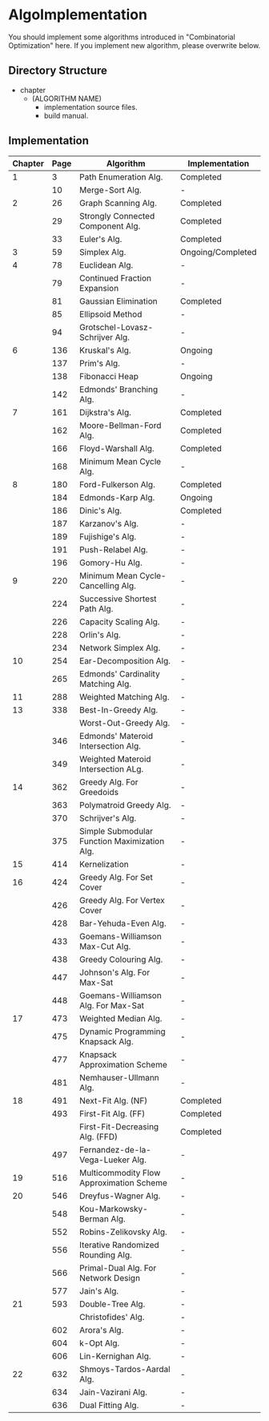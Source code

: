 # AlgoImplementation
You should implement some algorithms introduced in "Combinatorial Optimization" here.
If you implement new algorithm, please overwrite below.

## Directory Structure
- chapter
    - (ALGORITHM NAME)
        - implementation source files.
        - build manual.

## Implementation

| Chapter | Page | Algorithm                                    | Implementation    |
| ------- | ---- | -------------------------------------------- | ----------------- |
| 1       | 3    | Path Enumeration Alg.                        | Completed         |
|         | 10   | Merge-Sort Alg.                              | -                 |
| 2       | 26   | Graph Scanning Alg.                          | Completed         |
|         | 29   | Strongly Connected Component Alg.            | Completed         |
|         | 33   | Euler's Alg.                                 | Completed         |
| 3       | 59   | Simplex Alg.                                 | Ongoing/Completed |
| 4       | 78   | Euclidean Alg.                               | -                 |
|         | 79   | Continued Fraction Expansion                 | -                 |
|         | 81   | Gaussian Elimination                         | Completed         |
|         | 85   | Ellipsoid Method                             | -                 |
|         | 94   | Grotschel-Lovasz-Schrijver Alg.              | -                 |
| 6       | 136  | Kruskal's Alg.                               | Ongoing           |
|         | 137  | Prim's Alg.                                  | -                 |
|         | 138  | Fibonacci Heap                               | Ongoing           |
|         | 142  | Edmonds' Branching Alg.                      | -                 |
| 7       | 161  | Dijkstra's Alg.                              | Completed         |
|         | 162  | Moore-Bellman-Ford Alg.                      | Completed         |
|         | 166  | Floyd-Warshall Alg.                          | Completed         |
|         | 168  | Minimum Mean Cycle Alg.                      | -                 |
| 8       | 180  | Ford-Fulkerson Alg.                          | Completed         |
|         | 184  | Edmonds-Karp Alg.                            | Ongoing           |
|         | 186  | Dinic's Alg.                                 | Completed         |
|         | 187  | Karzanov's Alg.                              | -                 |
|         | 189  | Fujishige's Alg.                             | -                 |
|         | 191  | Push-Relabel Alg.                            | -                 |
|         | 196  | Gomory-Hu Alg.                               | -                 |
| 9       | 220  | Minimum Mean Cycle-Cancelling Alg.           | -                 |
|         | 224  | Successive Shortest Path Alg.                | -                 |
|         | 226  | Capacity Scaling Alg.                        | -                 |
|         | 228  | Orlin's Alg.                                 | -                 |
|         | 234  | Network Simplex Alg.                         | -                 |
| 10      | 254  | Ear-Decomposition Alg.                       | -                 |
|         | 265  | Edmonds' Cardinality Matching Alg.           | -                 |
| 11      | 288  | Weighted Matching Alg.                       | -                 |
| 13      | 338  | Best-In-Greedy Alg.                          | -                 |
|         |      | Worst-Out-Greedy Alg.                        | -                 |
|         | 346  | Edmonds' Materoid Intersection Alg.          | -                 |
|         | 349  | Weighted Materoid Intersection ALg.          | -                 |
| 14      | 362  | Greedy Alg. For Greedoids                    | -                 |
|         | 363  | Polymatroid Greedy Alg.                      | -                 |
|         | 370  | Schrijver's Alg.                             | -                 |
|         | 375  | Simple Submodular Function Maximization Alg. | -                 |
| 15      | 414  | Kernelization                                | -                 |
| 16      | 424  | Greedy Alg. For Set Cover                    | -                 |
|         | 426  | Greedy Alg. For Vertex Cover                 | -                 |
|         | 428  | Bar-Yehuda-Even Alg.                         | -                 |
|         | 433  | Goemans-Williamson Max-Cut Alg.              | -                 |
|         | 438  | Greedy Colouring Alg.                        | -                 |
|         | 447  | Johnson's Alg. For Max-Sat                   | -                 |
|         | 448  | Goemans-Williamson Alg. For Max-Sat          | -                 |
| 17      | 473  | Weighted Median Alg.                         | -                 |
|         | 475  | Dynamic Programming Knapsack Alg.            | -                 |
|         | 477  | Knapsack Approximation Scheme                | -                 |
|         | 481  | Nemhauser-Ullmann Alg.                       | -                 |
| 18      | 491  | Next-Fit Alg. (NF)                           | Completed         |
|         | 493  | First-Fit Alg. (FF)                          | Completed         |
|         |      | First-Fit-Decreasing Alg. (FFD)              | Completed         |
|         | 497  | Fernandez-de-la-Vega-Lueker Alg.             | -                 |
| 19      | 516  | Multicommodity Flow Approximation Scheme     | -                 |
| 20      | 546  | Dreyfus-Wagner Alg.                          | -                 |
|         | 548  | Kou-Markowsky-Berman Alg.                    | -                 |
|         | 552  | Robins-Zelikovsky Alg.                       | -                 |
|         | 556  | Iterative Randomized Rounding Alg.           | -                 |
|         | 566  | Primal-Dual Alg. For Network Design          | -                 |
|         | 577  | Jain's Alg.                                  | -                 |
| 21      | 593  | Double-Tree Alg.                             | -                 |
|         |      | Christofides' Alg.                           | -                 |
|         | 602  | Arora's Alg.                                 | -                 |
|         | 604  | k-Opt Alg.                                   | -                 |
|         | 606  | Lin-Kernighan Alg.                           | -                 |
| 22      | 632  | Shmoys-Tardos-Aardal Alg.                    | -                 |
|         | 634  | Jain-Vazirani Alg.                           | -                 |
|         | 636  | Dual Fitting Alg.                            | -                 |
